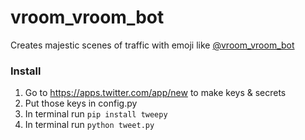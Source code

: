 # vroom_vroom_bot
Creates majestic scenes of traffic with emoji like [@vroom_vroom_bot](https://www.twitter.com/vroom_vroom_bot)


### Install
1. Go to <https://apps.twitter.com/app/new> to make keys & secrets
2. Put those keys in config.py
3. In terminal run `pip install tweepy`
4. In terminal run `python tweet.py`
